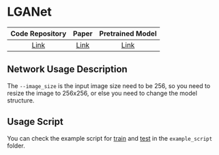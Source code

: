 # LGANet
|              Code Repository              |                        Paper                         |                                 Pretrained Model                                 |
|:-----------------------------------------:|:----------------------------------------------------:|:--------------------------------------------------------------------------------:|
| [Link](https://github.com/AHU-VRV/LGANet) | [Link](https://ieeexplore.ieee.org/document/9527678) | [Link](https://drive.google.com/drive/folders/1Eu8v9vMRvt-dyCH0XSV2i77lAd62nPXV) |

## Network Usage Description

The `--image_size` is the input image size need to be 256, so you need to resize the image to 256x256, or else you need to change the model structure.

## Usage Script

You can check the example script for [train](../../example_script/lganet_train.sh) and [test](../../example_script/lganet_test.sh) in the `example_script` folder.
